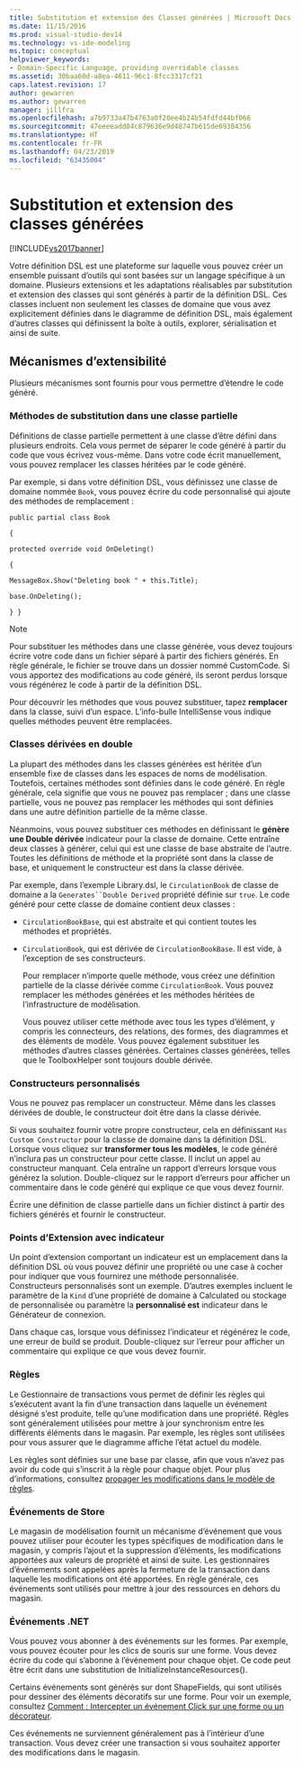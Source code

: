 ```yaml
---
title: Substitution et extension des Classes générées | Microsoft Docs
ms.date: 11/15/2016
ms.prod: visual-studio-dev14
ms.technology: vs-ide-modeling
ms.topic: conceptual
helpviewer_keywords:
- Domain-Specific Language, providing overridable classes
ms.assetid: 30baa60d-a8ea-4611-96c1-8fcc3317cf21
caps.latest.revision: 17
author: gewarren
ms.author: gewarren
manager: jillfra
ms.openlocfilehash: a7b9733a47b4763a0f28ee4b24b54fdfd44bf066
ms.sourcegitcommit: 47eeeeadd84c879636e9d48747b615de69384356
ms.translationtype: HT
ms.contentlocale: fr-FR
ms.lasthandoff: 04/23/2019
ms.locfileid: "63435004"
---
```

# <a name="overriding-and-extending-the-generated-classes"></a>Substitution et extension des classes générées
[!INCLUDE[vs2017banner](../includes/vs2017banner.md)]

Votre définition DSL est une plateforme sur laquelle vous pouvez créer un ensemble puissant d’outils qui sont basées sur un langage spécifique à un domaine. Plusieurs extensions et les adaptations réalisables par substitution et extension des classes qui sont générés à partir de la définition DSL. Ces classes incluent non seulement les classes de domaine que vous avez explicitement définies dans le diagramme de définition DSL, mais également d’autres classes qui définissent la boîte à outils, explorer, sérialisation et ainsi de suite.  
  
## <a name="extensibility-mechanisms"></a>Mécanismes d’extensibilité  
 Plusieurs mécanismes sont fournis pour vous permettre d’étendre le code généré.  
  
### <a name="overriding-methods-in-a-partial-class"></a>Méthodes de substitution dans une classe partielle  
 Définitions de classe partielle permettent à une classe d’être défini dans plusieurs endroits. Cela vous permet de séparer le code généré à partir du code que vous écrivez vous-même. Dans votre code écrit manuellement, vous pouvez remplacer les classes héritées par le code généré.  
  
 Par exemple, si dans votre définition DSL, vous définissez une classe de domaine nommée `Book`, vous pouvez écrire du code personnalisé qui ajoute des méthodes de remplacement :  
  
 `public partial class Book`  
  
 `{`  
  
 `protected override void OnDeleting()`  
  
 `{`  
  
 `MessageBox.Show("Deleting book " + this.Title);`  
  
 `base.OnDeleting();`  
  
 `} }`  
  
> [!NOTE]
> Pour substituer les méthodes dans une classe générée, vous devez toujours écrire votre code dans un fichier séparé à partir des fichiers générés. En règle générale, le fichier se trouve dans un dossier nommé CustomCode. Si vous apportez des modifications au code généré, ils seront perdus lorsque vous régénérez le code à partir de la définition DSL.  
  
 Pour découvrir les méthodes que vous pouvez substituer, tapez **remplacer** dans la classe, suivi d’un espace. L’info-bulle IntelliSense vous indique quelles méthodes peuvent être remplacées.  
  
### <a name="double-derived-classes"></a>Classes dérivées en double  
 La plupart des méthodes dans les classes générées est héritée d’un ensemble fixe de classes dans les espaces de noms de modélisation. Toutefois, certaines méthodes sont définies dans le code généré. En règle générale, cela signifie que vous ne pouvez pas remplacer ; dans une classe partielle, vous ne pouvez pas remplacer les méthodes qui sont définies dans une autre définition partielle de la même classe.  
  
 Néanmoins, vous pouvez substituer ces méthodes en définissant le **génère une Double dérivée** indicateur pour la classe de domaine. Cette entraîne deux classes à générer, celui qui est une classe de base abstraite de l’autre. Toutes les définitions de méthode et la propriété sont dans la classe de base, et uniquement le constructeur est dans la classe dérivée.  
  
 Par exemple, dans l’exemple Library.dsl, le `CirculationBook` de classe de domaine a la `Generates``Double Derived` propriété définie sur `true`. Le code généré pour cette classe de domaine contient deux classes :  
  
- `CirculationBookBase`, qui est abstraite et qui contient toutes les méthodes et propriétés.  
  
- `CirculationBook`, qui est dérivée de `CirculationBookBase`. Il est vide, à l’exception de ses constructeurs.  
  
  Pour remplacer n’importe quelle méthode, vous créez une définition partielle de la classe dérivée comme `CirculationBook`. Vous pouvez remplacer les méthodes générées et les méthodes héritées de l’infrastructure de modélisation.  
  
  Vous pouvez utiliser cette méthode avec tous les types d’élément, y compris les connecteurs, des relations, des formes, des diagrammes et des éléments de modèle. Vous pouvez également substituer les méthodes d’autres classes générées. Certaines classes générées, telles que le ToolboxHelper sont toujours double dérivée.  
  
### <a name="custom-constructors"></a>Constructeurs personnalisés  
 Vous ne pouvez pas remplacer un constructeur. Même dans les classes dérivées de double, le constructeur doit être dans la classe dérivée.  
  
 Si vous souhaitez fournir votre propre constructeur, cela en définissant `Has Custom Constructor` pour la classe de domaine dans la définition DSL. Lorsque vous cliquez sur **transformer tous les modèles**, le code généré n’inclura pas un constructeur pour cette classe. Il inclut un appel au constructeur manquant. Cela entraîne un rapport d’erreurs lorsque vous générez la solution. Double-cliquez sur le rapport d’erreurs pour afficher un commentaire dans le code généré qui explique ce que vous devez fournir.  
  
 Écrire une définition de classe partielle dans un fichier distinct à partir des fichiers générés et fournir le constructeur.  
  
### <a name="flagged-extension-points"></a>Points d’Extension avec indicateur  
 Un point d’extension comportant un indicateur est un emplacement dans la définition DSL où vous pouvez définir une propriété ou une case à cocher pour indiquer que vous fournirez une méthode personnalisée. Constructeurs personnalisés sont un exemple. D’autres exemples incluent le paramètre de la `Kind` d’une propriété de domaine à Calculated ou stockage de personnalisée ou paramètre la **personnalisé est** indicateur dans le Générateur de connexion.  
  
 Dans chaque cas, lorsque vous définissez l’indicateur et régénérez le code, une erreur de build se produit. Double-cliquez sur l’erreur pour afficher un commentaire qui explique ce que vous devez fournir.  
  
### <a name="rules"></a>Règles  
 Le Gestionnaire de transactions vous permet de définir les règles qui s’exécutent avant la fin d’une transaction dans laquelle un événement désigné s’est produite, telle qu’une modification dans une propriété. Règles sont généralement utilisées pour mettre à jour synchronism entre les différents éléments dans le magasin. Par exemple, les règles sont utilisées pour vous assurer que le diagramme affiche l’état actuel du modèle.  
  
 Les règles sont définies sur une base par classe, afin que vous n’avez pas avoir du code qui s’inscrit à la règle pour chaque objet. Pour plus d’informations, consultez [propager les modifications dans le modèle de règles](../modeling/rules-propagate-changes-within-the-model.md).  
  
### <a name="store-events"></a>Événements de Store  
 Le magasin de modélisation fournit un mécanisme d’événement que vous pouvez utiliser pour écouter les types spécifiques de modification dans le magasin, y compris l’ajout et la suppression d’éléments, les modifications apportées aux valeurs de propriété et ainsi de suite. Les gestionnaires d’événements sont appelées après la fermeture de la transaction dans laquelle les modifications ont été apportées. En règle générale, ces événements sont utilisés pour mettre à jour des ressources en dehors du magasin.  
  
### <a name="net-events"></a>Événements .NET  
 Vous pouvez vous abonner à des événements sur les formes. Par exemple, vous pouvez écouter pour les clics de souris sur une forme. Vous devez écrire du code qui s’abonne à l’événement pour chaque objet. Ce code peut être écrit dans une substitution de InitializeInstanceResources().  
  
 Certains événements sont générés sur dont ShapeFields, qui sont utilisés pour dessiner des éléments décoratifs sur une forme. Pour voir un exemple, consultez [Comment : Intercepter un événement Click sur une forme ou un décorateur](../modeling/how-to-intercept-a-click-on-a-shape-or-decorator.md).  
  
 Ces événements ne surviennent généralement pas à l’intérieur d’une transaction. Vous devez créer une transaction si vous souhaitez apporter des modifications dans le magasin.
